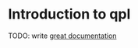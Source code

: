 # Introduction to qpl

TODO: write [great documentation](http://jacobian.org/writing/what-to-write/)
